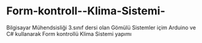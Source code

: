 # Form-kontroll--Klima-Sistemi-
 Bilgisayar Mühendsisliği 3.sınıf dersi olan Gömülü Sistemler içim Arduino ve C# kullanarak Form kontrollü Klima Sistemi yapımı

